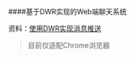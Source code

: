 ####基于DWR实现的Web端聊天系统

资料：[使用DWR实现消息推送](http://jemoii.github.io/blog/reverse-ajax/)

>	目前仅适配Chrome浏览器